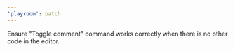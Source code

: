 ```yaml
---
'playroom': patch
---
```


Ensure "Toggle comment" command works correctly when there is no other code in the editor.
